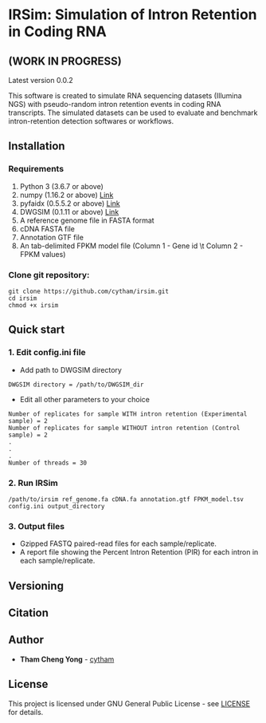 # IRSim: Simulation of Intron Retention in Coding RNA 

## (WORK IN PROGRESS)

Latest version 0.0.2

This software is created to simulate RNA sequencing datasets (Illumina NGS) with pseudo-random intron retention events in coding RNA transcripts. The simulated datasets can be used to evaluate and benchmark intron-retention detection softwares or workflows. 

## Installation

### Requirements
1. Python 3 (3.6.7 or above)
2. numpy (1.16.2  or above) [Link](https://scipy.org/install.html)
3. pyfaidx (0.5.5.2  or above) [Link](https://pypi.org/project/pyfaidx/)
4. DWGSIM (0.1.11  or above) [Link](https://github.com/nh13/DWGSIM)
5. A reference genome file in FASTA format
6. cDNA FASTA file
7. Annotation GTF file
8. An tab-delimited FPKM model file (Column 1 - Gene id \t Column 2 - FPKM values)

### Clone git repository:
```
git clone https://github.com/cytham/irsim.git 
cd irsim
chmod +x irsim
```

## Quick start
### 1. Edit config.ini file
* Add path to DWGSIM directory
```
DWGSIM directory = /path/to/DWGSIM_dir
```
* Edit all other parameters to your choice
```
Number of replicates for sample WITH intron retention (Experimental sample) = 2 
Number of replicates for sample WITHOUT intron retention (Control sample) = 2
.
.
.
Number of threads = 30
```

### 2. Run IRSim
```
/path/to/irsim ref_genome.fa cDNA.fa annotation.gtf FPKM_model.tsv config.ini output_directory
```

### 3. Output files
* Gzipped FASTQ paired-read files for each sample/replicate.
* A report file showing the Percent Intron Retention (PIR) for each intron in each sample/replicate.

## Versioning

## Citation

## Author

* **Tham Cheng Yong** - [cytham](https://github.com/cytham)

## License

This project is licensed under GNU General Public License - see [LICENSE](https://github.com/cytham/irsim/blob/master/LICENSE) for details.
